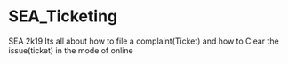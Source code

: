 # SEA_Ticketing
SEA 2k19
Its all about how to file a complaint(Ticket) and how to Clear the issue(ticket) in the mode of online
